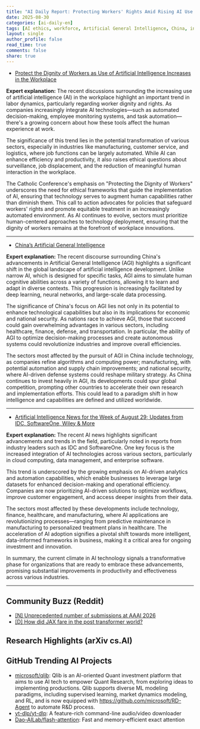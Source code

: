 ```yaml
---
title: "AI Daily Report: Protecting Workers' Rights Amid Rising AI Use and China's AGI Developments (2025-08-30)"
date: 2025-08-30
categories: [ai-daily-en]
tags: [AI ethics, workforce, Artificial General Intelligence, China, industry news, technology updates, workplace automation]
layout: single
author_profile: false
read_time: true
comments: false
share: true
---
```

- [Protect the Dignity of Workers as Use of Artificial Intelligence Increases in the Workplace](https://www.usccb.org/news/2025/protect-dignity-workers-use-artificial-intelligence-increases-workplace)



**Expert explanation:**
The recent discussions surrounding the increasing use of artificial intelligence (AI) in the workplace highlight an important trend in labor dynamics, particularly regarding worker dignity and rights. As companies increasingly integrate AI technologies—such as automated decision-making, employee monitoring systems, and task automation—there's a growing concern about how these tools affect the human experience at work.

The significance of this trend lies in the potential transformation of various sectors, especially in industries like manufacturing, customer service, and logistics, where job functions can be largely automated. While AI can enhance efficiency and productivity, it also raises ethical questions about surveillance, job displacement, and the reduction of meaningful human interaction in the workplace.

The Catholic Conference's emphasis on "Protecting the Dignity of Workers" underscores the need for ethical frameworks that guide the implementation of AI, ensuring that technology serves to augment human capabilities rather than diminish them. This call to action advocates for policies that safeguard workers' rights and promote equitable treatment in an increasingly automated environment. As AI continues to evolve, sectors must prioritize human-centered approaches to technology deployment, ensuring that the dignity of workers remains at the forefront of workplace innovations.

---
- [China’s Artificial General Intelligence](https://cset.georgetown.edu/article/chinas-artificial-general-intelligence/)



**Expert explanation:**
The recent discourse surrounding China's advancements in Artificial General Intelligence (AGI) highlights a significant shift in the global landscape of artificial intelligence development. Unlike narrow AI, which is designed for specific tasks, AGI aims to simulate human cognitive abilities across a variety of functions, allowing it to learn and adapt in diverse contexts. This progression is increasingly facilitated by deep learning, neural networks, and large-scale data processing.

The significance of China's focus on AGI lies not only in its potential to enhance technological capabilities but also in its implications for economic and national security. As nations race to achieve AGI, those that succeed could gain overwhelming advantages in various sectors, including healthcare, finance, defense, and transportation. In particular, the ability of AGI to optimize decision-making processes and create autonomous systems could revolutionize industries and improve overall efficiencies.

The sectors most affected by the pursuit of AGI in China include technology, as companies refine algorithms and computing power; manufacturing, with potential automation and supply chain improvements; and national security, where AI-driven defense systems could reshape military strategy. As China continues to invest heavily in AGI, its developments could spur global competition, prompting other countries to accelerate their own research and implementation efforts. This could lead to a paradigm shift in how intelligence and capabilities are defined and utilized worldwide.

---
- [Artificial Intelligence News for the Week of August 29; Updates from IDC, SoftwareOne, Wiley & More](https://solutionsreview.com/artificial-intelligence-news-for-the-week-of-august-29-updates-from-idc-softwareone-wiley-more/)



**Expert explanation:**
The recent AI news highlights significant advancements and trends in the field, particularly noted in reports from industry leaders such as IDC and SoftwareOne. One key focus is the increased integration of AI technologies across various sectors, particularly in cloud computing, data management, and enterprise software. 

This trend is underscored by the growing emphasis on AI-driven analytics and automation capabilities, which enable businesses to leverage large datasets for enhanced decision-making and operational efficiency. Companies are now prioritizing AI-driven solutions to optimize workflows, improve customer engagement, and access deeper insights from their data.

The sectors most affected by these developments include technology, finance, healthcare, and manufacturing, where AI applications are revolutionizing processes—ranging from predictive maintenance in manufacturing to personalized treatment plans in healthcare. The acceleration of AI adoption signifies a pivotal shift towards more intelligent, data-informed frameworks in business, making it a critical area for ongoing investment and innovation. 

In summary, the current climate in AI technology signals a transformative phase for organizations that are ready to embrace these advancements, promising substantial improvements in productivity and effectiveness across various industries.

---

## Community Buzz (Reddit)
- [[N] Unprecedented number of submissions at AAAI 2026](https://www.reddit.com/r/MachineLearning/comments/1n1wm8n/n_unprecedented_number_of_submissions_at_aaai_2026/)
- [[D] How did JAX fare in the post transformer world?](https://www.reddit.com/r/MachineLearning/comments/1mybwih/d_how_did_jax_fare_in_the_post_transformer_world/)

## Research Highlights (arXiv cs.AI)


## GitHub Trending AI Projects
- [microsoft/qlib](microsoft/qlib): Qlib is an AI-oriented Quant investment platform that aims to use AI tech to empower Quant Research, from exploring ideas to implementing productions. Qlib supports diverse ML modeling paradigms, including supervised learning, market dynamics modeling, and RL, and is now equipped with https://github.com/microsoft/RD-Agent to automate R&D process.
- [yt-dlp/yt-dlp](yt-dlp/yt-dlp): A feature-rich command-line audio/video downloader
- [Dao-AILab/flash-attention](Dao-AILab/flash-attention): Fast and memory-efficient exact attention
